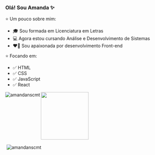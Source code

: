 ### Olá! Sou Amanda :sparkles:

:star: Um pouco sobre mim:
* :mortar_board: Sou formada em Licenciatura em Letras
* :computer: Agora estou cursando Análise e Desenvolvimento de Sistemas
* :heart_on_fire: Sou apaixonada por desenvolvimento Front-end

:star: Focando em:
* :white_check_mark: HTML
* :white_check_mark: CSS
* :white_check_mark: JavaScript
* :white_check_mark: React

<p><img align="left" src="https://github-readme-stats.vercel.app/api/top-langs?username=amandanscmt&show_icons=true&theme=tokyonight&title_color=ec3c68&text_color=e7abc3&bg_color=050505&hide_border=true&locale=en&layout=compact" alt="amandanscmt" /><img src="https://media.giphy.com/media/YYQ6sw8jt2HRxX4uVi/giphy.gif" width="150"></p>
<p>&nbsp;<img align="center" src="https://github-readme-stats.vercel.app/api?username=amandanscmt&show_icons=true&theme=tokyonight&title_color=ec3c68&text_color=e7abc3&bg_color=050505&hide_border=true&locale=en" alt="amandanscmt" /></p>
